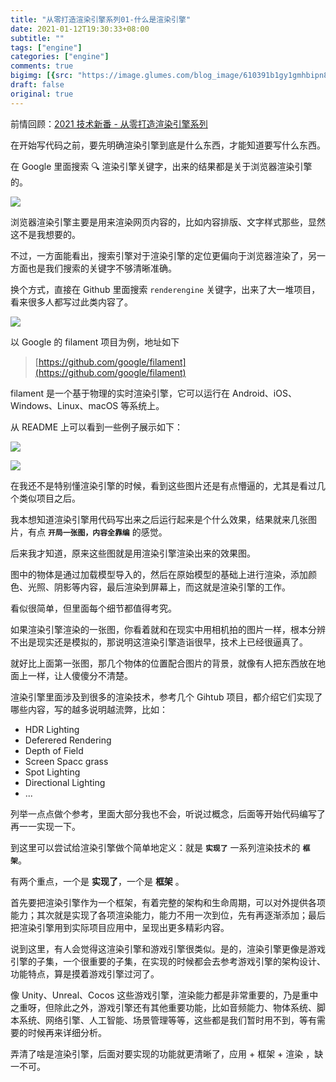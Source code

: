 ```yaml
---
title: "从零打造渲染引擎系列01-什么是渲染引擎"
date: 2021-01-12T19:30:33+08:00
subtitle: ""
tags: ["engine"]
categories: ["engine"]
comments: true
bigimg: [{src: "https://image.glumes.com/blog_image/610391b1gy1gmhbipn8w5j208x0sgtk7.jpg", desc: ""}]
draft: false
original: true
---
```


前情回顾：[2021 技术新番 - 从零打造渲染引擎系列](https://glumes.com/post/engine/2021-render-engine/)

在开始写代码之前，要先明确渲染引擎到底是什么东西，才能知道要写什么东西。


<!--more-->

在 Google 里面搜索 🔍 渲染引擎关键字，出来的结果都是关于浏览器渲染引擎的。

![](https://image.glumes.com/blog_image/google-search-render-engine.png)

浏览器渲染引擎主要是用来渲染网页内容的，比如内容排版、文字样式那些，显然这不是我想要的。

不过，一方面能看出，搜索引擎对于渲染引擎的定位更偏向于浏览器渲染了，另一方面也是我们搜索的关键字不够清晰准确。

换个方式，直接在 Github 里面搜索 `renderengine` 关键字，出来了大一堆项目，看来很多人都写过此类内容了。

![](https://image.glumes.com/blog_image/github-search-render-engine.png)

以 Google 的 filament 项目为例，地址如下

> [https://github.com/google/filament](https://github.com/google/filament)

filament 是一个基于物理的实时渲染引擎，它可以运行在 Android、iOS、Windows、Linux、macOS 等系统上。

从 README  上可以看到一些例子展示如下：

![](https://image.glumes.com/blog_image/example_materials1.jpg)

![](https://image.glumes.com/blog_image/example_ssr.jpg)

在我还不是特别懂渲染引擎的时候，看到这些图片还是有点懵逼的，尤其是看过几个类似项目之后。

我本想知道渲染引擎用代码写出来之后运行起来是个什么效果，结果就来几张图片，有点 **`开局一张图，内容全靠编`** 的感觉。

后来我才知道，原来这些图就是用渲染引擎渲染出来的效果图。

图中的物体是通过加载模型导入的，然后在原始模型的基础上进行渲染，添加颜色、光照、阴影等内容，最后渲染到屏幕上，而这就是渲染引擎的工作。

看似很简单，但里面每个细节都值得考究。

如果渲染引擎渲染的一张图，你看着就和在现实中用相机拍的图片一样，根本分辨不出是现实还是模拟的，那说明这渲染引擎造诣很早，技术上已经很逼真了。

就好比上面第一张图，那几个物体的位置配合图片的背景，就像有人把东西放在地面上一样，让人傻傻分不清楚。

渲染引擎里面涉及到很多的渲染技术，参考几个 Gihtub 项目，都介绍它们实现了哪些内容，写的越多说明越流弊，比如：

* HDR Lighting
* Deferered Rendering
* Depth of Field
* Screen Spacc grass
* Spot Lighting
* Directional Lighting
* ...

列举一点点做个参考，里面大部分我也不会，听说过概念，后面等开始代码编写了再一一实现一下。

到这里可以尝试给渲染引擎做个简单地定义：就是 **`实现了`** 一系列渲染技术的 **`框架`**。

有两个重点，一个是 **实现了**，一个是 **框架** 。

首先要把渲染引擎作为一个框架，有着完整的架构和生命周期，可以对外提供各项能力；其次就是实现了各项渲染能力，能力不用一次到位，先有再逐渐添加；最后把渲染引擎用到实际项目应用中，呈现出更多精彩内容。

说到这里，有人会觉得这渲染引擎和游戏引擎很类似。是的，渲染引擎更像是游戏引擎的子集，一个很重要的子集，在实现的时候都会去参考游戏引擎的架构设计、功能特点，算是摸着游戏引擎过河了。

像 Unity、Unreal、Cocos 这些游戏引擎，渲染能力都是非常重要的，乃是重中之重呀，但除此之外，游戏引擎还有其他重要功能，比如音频能力、物体系统、脚本系统、网络引擎、人工智能、场景管理等等，这些都是我们暂时用不到，等有需要的时候再来详细分析。

弄清了啥是渲染引擎，后面对要实现的功能就更清晰了，应用 + 框架 + 渲染 ，缺一不可。










